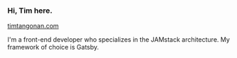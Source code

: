 ### Hi, Tim here.
<a href="https://timtangonan.com" target="_blank" rel="noreferrer noopener">timtangonan.com</a>

I'm a front-end developer who specializes in the JAMstack architecture. My framework of choice is Gatsby.

<!--
**timtangonan/timtangonan** is a ✨ _special_ ✨ repository because its `README.md` (this file) appears on your GitHub profile.

Here are some ideas to get you started:

- 🔭 I’m currently working on ...
- 🌱 I’m currently learning ...
- 👯 I’m looking to collaborate on ...
- 🤔 I’m looking for help with ...
- 💬 Ask me about ...
- 📫 How to reach me: ...
- 😄 Pronouns: ...
- ⚡ Fun fact: ...
-->
